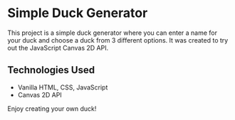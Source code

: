 # Simple Duck Generator

This project is a simple duck generator where you can enter a name for your duck and choose a duck from 3 different options. It was created to try out the JavaScript Canvas 2D API.

## Technologies Used
- Vanilla HTML, CSS, JavaScript
- Canvas 2D API

Enjoy creating your own duck!